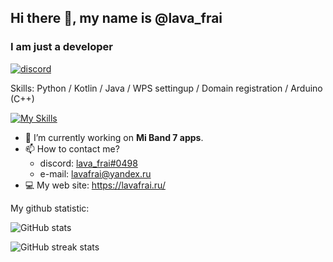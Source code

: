 ## Hi there 👋, my name is @lava_frai
### I am just a developer

[![discord](https://discord.c99.nl/widget/theme-1/677933625802489889.png)](https://discord.com/users/677933625802489889/)

Skills: Python / Kotlin / Java / WPS settingup / Domain registration / Arduino (C++)

[![My Skills](https://skillicons.dev/icons?i=py,kotlin,java,bash,cloudflare,cpp)](https://lavafrai.ru/)

- 🔭 I’m currently working on **Mi Band 7 apps**.  
- 📫 How to contact me? 
  - discord: [lava_frai#0498](https://discord.com/users/677933625802489889/) 
  - e-mail: [lavafrai@yandex.ru](mailto:lavafrai@yandex.ru)
- 💻 My web site: https://lavafrai.ru/


My github statistic:

![GitHub stats](https://github-readme-stats.vercel.app/api?username=lavafrai&theme=tokyonight&show_icons=true)  

![GitHub streak stats](https://github-readme-streak-stats.herokuapp.com/?user=lavafrai&theme=tokyonight&show_icons=true)  

<!---
My language statistic on GitHub (Not all my projects are uploaded here):

![willianrod's wakatime stats](https://github-readme-stats.vercel.app/api/top-langs/?username=lavafrai)
--->
<!---
![github contribution grid snake animation](https://raw.githubusercontent.com/ArtemBay/Artembay/main/output/github-contribution-grid-snake.svg)
--->
